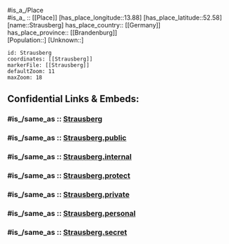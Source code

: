 ﻿---
confidential: public
isDeleted: false
location:
- 52.58
- 13.88
mapmarker: city
mapzoom:
- 7
- 12
SpocWebEntityId: 34613
tags:
- geo/City
type: City
---

#is_a_/Place  
#is_a_ :: [[Place]] 
[has_place_longitude::13.88] 
[has_place_latitude::52.58] 
[name::Strausberg] 
has_place_country:: [[Germany]]  
has_place_province:: [[Brandenburg]]  
[Population::] 
[Unknown::] 


```leaflet
id: Strausberg
coordinates: [[Strausberg]] 
markerFile: [[Strausberg]] 
defaultZoom: 11 
maxZoom: 18
```


## Confidential Links & Embeds: 

### #is_/same_as :: [Strausberg](/_Standards/Earth/Continent/Europe/Europe~Central/Germany/Germany~East/Brandenburg/counties~Brandenburg/Märkisch-Oderland/cities~Oderland/Strausberg.md) 

### #is_/same_as :: [Strausberg.public](/_public/Earth/Continent/Europe/Europe~Central/Germany/Germany~East/Brandenburg/counties~Brandenburg/Märkisch-Oderland/cities~Oderland/Strausberg.public.md) 

### #is_/same_as :: [Strausberg.internal](/_internal/Earth/Continent/Europe/Europe~Central/Germany/Germany~East/Brandenburg/counties~Brandenburg/Märkisch-Oderland/cities~Oderland/Strausberg.internal.md) 

### #is_/same_as :: [Strausberg.protect](/_protect/Earth/Continent/Europe/Europe~Central/Germany/Germany~East/Brandenburg/counties~Brandenburg/Märkisch-Oderland/cities~Oderland/Strausberg.protect.md) 

### #is_/same_as :: [Strausberg.private](/_private/Earth/Continent/Europe/Europe~Central/Germany/Germany~East/Brandenburg/counties~Brandenburg/Märkisch-Oderland/cities~Oderland/Strausberg.private.md) 

### #is_/same_as :: [Strausberg.personal](/_personal/Earth/Continent/Europe/Europe~Central/Germany/Germany~East/Brandenburg/counties~Brandenburg/Märkisch-Oderland/cities~Oderland/Strausberg.personal.md) 

### #is_/same_as :: [Strausberg.secret](/_secret/Earth/Continent/Europe/Europe~Central/Germany/Germany~East/Brandenburg/counties~Brandenburg/Märkisch-Oderland/cities~Oderland/Strausberg.secret.md)

